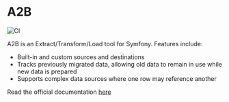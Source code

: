 A2B
===

![CI](https://github.com/danielskeenan/A2B/workflows/CI/badge.svg)

A2B is an Extract/Transform/Load tool for Symfony.  Features include:
- Built-in and custom sources and destinations
- Tracks previously migrated data, allowing old data to remain in use while new data is prepared
- Supports complex data sources where one row may reference another

Read the official documentation [here](https://danielskeenan.github.io/A2B/)

